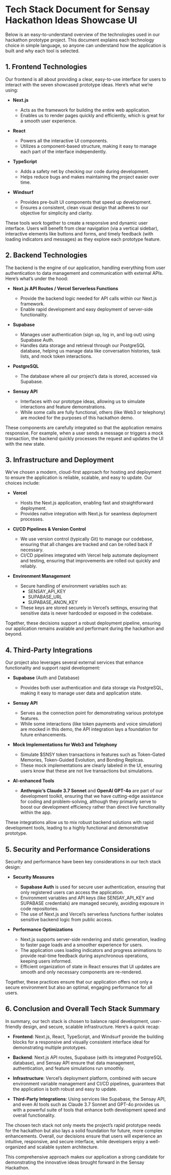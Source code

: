 # Tech Stack Document for Sensay Hackathon Ideas Showcase UI

Below is an easy-to-understand overview of the technologies used in our hackathon prototype project. This document explains each technology choice in simple language, so anyone can understand how the application is built and why each tool is selected.

## 1. Frontend Technologies

Our frontend is all about providing a clear, easy-to-use interface for users to interact with the seven showcased prototype ideas. Here’s what we’re using:

- **Next.js**
  - Acts as the framework for building the entire web application.
  - Enables us to render pages quickly and efficiently, which is great for a smooth user experience.

- **React**
  - Powers all the interactive UI components.
  - Utilizes a component-based structure, making it easy to manage each part of the interface independently.

- **TypeScript**
  - Adds a safety net by checking our code during development.
  - Helps reduce bugs and makes maintaining the project easier over time.

- **Windsurf**
  - Provides pre-built UI components that speed up development.
  - Ensures a consistent, clean visual design that adheres to our objective for simplicity and clarity.

These tools work together to create a responsive and dynamic user interface. Users will benefit from clear navigation (via a vertical sidebar), interactive elements like buttons and forms, and timely feedback (with loading indicators and messages) as they explore each prototype feature.

## 2. Backend Technologies

The backend is the engine of our application, handling everything from user authentication to data management and communication with external APIs. Here’s what’s under the hood:

- **Next.js API Routes / Vercel Serverless Functions**
  - Provide the backend logic needed for API calls within our Next.js framework.
  - Enable rapid development and easy deployment of server-side functionality.

- **Supabase**
  - Manages user authentication (sign up, log in, and log out) using Supabase Auth.
  - Handles data storage and retrieval through our PostgreSQL database, helping us manage data like conversation histories, task lists, and mock token interactions.

- **PostgreSQL**
  - The database where all our project’s data is stored, accessed via Supabase.

- **Sensay API**
  - Interfaces with our prototype ideas, allowing us to simulate interactions and feature demonstrations.
  - While some calls are fully functional, others (like Web3 or telephony) are mocked for the purposes of this hackathon demo.

These components are carefully integrated so that the application remains responsive. For example, when a user sends a message or triggers a mock transaction, the backend quickly processes the request and updates the UI with the new state.

## 3. Infrastructure and Deployment

We’ve chosen a modern, cloud-first approach for hosting and deployment to ensure the application is reliable, scalable, and easy to update. Our choices include:

- **Vercel**
  - Hosts the Next.js application, enabling fast and straightforward deployment.
  - Provides native integration with Next.js for seamless deployment processes.

- **CI/CD Pipelines & Version Control**
  - We use version control (typically Git) to manage our codebase, ensuring that all changes are tracked and can be rolled back if necessary.
  - CI/CD pipelines integrated with Vercel help automate deployment and testing, ensuring that improvements are rolled out quickly and reliably.

- **Environment Management**
  - Secure handling of environment variables such as:
    - SENSAY_API_KEY
    - SUPABASE_URL
    - SUPABASE_ANON_KEY
  - These keys are stored securely in Vercel’s settings, ensuring that sensitive data is never hardcoded or exposed in the codebase.

Together, these decisions support a robust deployment pipeline, ensuring our application remains available and performant during the hackathon and beyond.

## 4. Third-Party Integrations

Our project also leverages several external services that enhance functionality and support rapid development:

- **Supabase** (Auth and Database)
  - Provides both user authentication and data storage via PostgreSQL, making it easy to manage user data and application state.

- **Sensay API**
  - Serves as the connection point for demonstrating various prototype features.
  - While some interactions (like token payments and voice simulation) are mocked in this demo, the API integration lays a foundation for future enhancements.

- **Mock Implementations for Web3 and Telephony**
  - Simulate $SNSY token transactions in features such as Token-Gated Memories, Token-Guided Evolution, and Bonding Replicas.
  - These mock implementations are clearly labeled in the UI, ensuring users know that these are not live transactions but simulations.

- **AI-enhanced Tools**
  - **Anthropic’s Claude 3.7 Sonnet** and **OpenAI GPT-4o** are part of our development toolkit, ensuring that we have cutting-edge assistance for coding and problem-solving, although they primarily serve to boost our development efficiency rather than direct live functionality within the app.

These integrations allow us to mix robust backend solutions with rapid development tools, leading to a highly functional and demonstrative prototype.</n>

## 5. Security and Performance Considerations

Security and performance have been key considerations in our tech stack design:

- **Security Measures**
  - **Supabase Auth** is used for secure user authentication, ensuring that only registered users can access the application.
  - Environment variables and API keys (like SENSAY_API_KEY and SUPABASE credentials) are managed securely, avoiding exposure in code repositories.
  - The use of Next.js and Vercel’s serverless functions further isolates sensitive backend logic from public access.

- **Performance Optimizations**
  - Next.js supports server-side rendering and static generation, leading to faster page loads and a smoother experience for users.
  - The application uses loading indicators and progress animations to provide real-time feedback during asynchronous operations, keeping users informed.
  - Efficient organization of state in React ensures that UI updates are smooth and only necessary components are re-rendered.

Together, these practices ensure that our application offers not only a secure environment but also an optimal, engaging performance for all users.

## 6. Conclusion and Overall Tech Stack Summary

In summary, our tech stack is chosen to balance rapid development, user-friendly design, and secure, scalable infrastructure. Here’s a quick recap:

- **Frontend**: Next.js, React, TypeScript, and Windsurf provide the building blocks for a responsive and visually consistent interface ideal for demonstrating multiple prototypes.

- **Backend**: Next.js API routes, Supabase (with its integrated PostgreSQL database), and Sensay API ensure that data management, authentication, and feature simulations run smoothly.

- **Infrastructure**: Vercel’s deployment platform, combined with secure environment variable management and CI/CD pipelines, guarantees that the application is both robust and easy to update.

- **Third-Party Integrations**: Using services like Supabase, the Sensay API, and even AI tools such as Claude 3.7 Sonnet and GPT-4o provides us with a powerful suite of tools that enhance both development speed and overall functionality.

The chosen tech stack not only meets the project’s rapid prototype needs for the hackathon but also lays a solid foundation for future, more complex enhancements. Overall, our decisions ensure that users will experience an intuitive, responsive, and secure interface, while developers enjoy a well-organized and scalable system architecture.

This comprehensive approach makes our application a strong candidate for demonstrating the innovative ideas brought forward in the Sensay Hackathon.